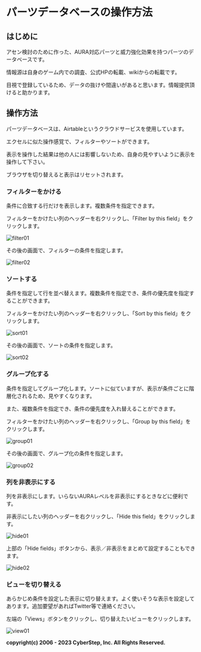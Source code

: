 # パーツデータベースの操作方法
## はじめに
アセン検討のために作った、AURA対応パーツと威力強化効果を持つパーツのデータベースです。

情報源は自身のゲーム内での調査、公式HPの転載、wikiからの転載です。

目視で登録しているため、データの抜けや間違いがあると思います。情報提供頂けると助かります。

## 操作方法
パーツデータベースは、Airtableというクラウドサービスを使用しています。

エクセルに似た操作感覚で、フィルターやソートができます。

表示を操作した結果は他の人には影響しないため、自身の見やすいように表示を操作して下さい。

ブラウザを切り替えると表示はリセットされます。

### フィルターをかける
条件に合致する行だけを表示します。複数条件を指定できます。

フィルターをかけたい列のヘッダーを右クリックし、「Filter by this field」をクリックします。

![filter01](img/partsdb/filter_01.png)

その後の画面で、フィルターの条件を指定します。

![filter02](img/partsdb/filter_02.png)

### ソートする
条件を指定して行を並べ替えます。複数条件を指定でき、条件の優先度を指定することができます。

フィルターをかけたい列のヘッダーを右クリックし、「Sort by this field」をクリックします。

![sort01](img/partsdb/sort_01.png)

その後の画面で、ソートの条件を指定します。

![sort02](img/partsdb/sort_02.png)


### グループ化する
条件を指定してグループ化します。ソートに似ていますが、表示が条件ごとに階層化されるため、見やすくなります。

また、複数条件を指定でき、条件の優先度を入れ替えることができます。

フィルターをかけたい列のヘッダーを右クリックし、「Group by this field」をクリックします。

![group01](img/partsdb/group_01.png)


その後の画面で、グループ化の条件を指定します。

![group02](img/partsdb/group_02.png)

### 列を非表示にする
列を非表示にします。いらないAURAレベルを非表示にするときなどに便利です。

非表示にしたい列のヘッダーを右クリックし、「Hide this field」をクリックします。

![hide01](img/partsdb/hide_01.png)

上部の「Hide fields」ボタンから、表示／非表示をまとめて設定することもできます。

![hide02](img/partsdb/hide_02.png)


### ビューを切り替える
あらかじめ条件を設定した表示に切り替えます。よく使いそうな表示を設定してあります。追加要望があればTwitter等で連絡ください。

左端の「Views」ボタンをクリックし、切り替えたいビューをクリックします。

![view01](img/partsdb/view_01.png)

**copyright(c) 2006 - 2023 CyberStep, Inc. All Rights Reserved.**

